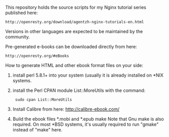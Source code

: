 This repository holds the source scripts for my Nginx tutorial series
published here:

    http://openresty.org/download/agentzh-nginx-tutorials-en.html

Versions in other languages are expected to be maintained by the community.

Pre-generated e-books can be downloaded directly from here:

    http://openresty.org/#eBooks

How to generate HTML and other ebook format files on your side:

1. install perl 5.8.1+ into your system (usually it is already
   installed on \*NIX systems.
2. install the Perl CPAN module List::MoreUtils with the
   command:

        sudo cpan List::MoreUtils

3. Install Calibre from here: http://calibre-ebook.com/
4. Build the ebook files \*.mobi and \*.epub
        make
   Note that Gnu make is also required. On most \*BSD systems,
   it's usually required to run "gmake" instead of "make" here.

